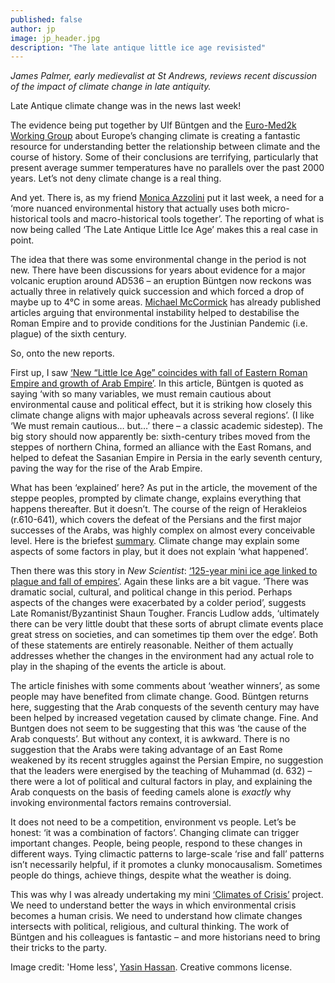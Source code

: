 ```yaml
---
published: false
author: jp
image: jp_header.jpg
description: "The late antique little ice age revisisted"
---
```

_James Palmer, early medievalist at St Andrews, reviews recent discussion of the impact of climate change in late antiquity._

Late Antique climate change was in the news last week!

The evidence being put together by Ulf Büntgen and the [Euro-Med2k Working Group](http://www.pages-igbp.org/ini/wg/euro-med2k/erl-faqs-january-2016) about Europe’s changing climate is creating a fantastic resource for understanding better the relationship between climate and the course of history. Some of their conclusions are terrifying, particularly that present average summer temperatures have no parallels over the past 2000 years. Let’s not deny climate change is a real thing.

And yet. There is, as my friend [Monica Azzolini](http://www.ed.ac.uk/history-classics-archaeology/about-us/staff-profiles/profile_tab1_academic.php?uun=mazzolin) put it last week, a need for a ‘more nuanced environmental history that actually uses both micro-historical tools and macro-historical tools together’. The reporting of what is now being called ‘The Late Antique Little Ice Age’ makes this a real case in point.

The idea that there was some environmental change in the period is not new. There have been discussions for years about evidence for a major volcanic eruption around AD536 – an eruption Büntgen now reckons was actually three in relatively quick succession and which forced a drop of maybe up to 4°C in some areas. [Michael McCormick](http://isites.harvard.edu/icb/icb.do?keyword=k40117&pageid=icb.page188194) has already published articles arguing that environmental instability helped to destabilise the Roman Empire and to provide conditions for the Justinian Pandemic (i.e. plague) of the sixth century.

So, onto the new reports.

First up, I saw [‘New “Little Ice Age” coincides with fall of Eastern Roman Empire and growth of Arab Empire’](http://www.archaeology.wiki/blog/2016/02/09/new-little-ice-age-coincides-fall-eastern-roman-empire-growth-arab-empire/). In this article, Büntgen is quoted as saying ‘with so many variables, we must remain cautious about environmental cause and political effect, but it is striking how closely this climate change aligns with major upheavals across several regions’. (I like ‘We must remain cautious… but…’ there – a classic academic sidestep). The big story should now apparently be: sixth-century tribes moved from the steppes of northern China, formed an alliance with the East Romans, and helped to defeat the Sasanian Empire in Persia in the early seventh century, paving the way for the rise of the Arab Empire.

What has been ‘explained’ here? As put in the article, the movement of the steppe peoples, prompted by climate change, explains everything that happens thereafter. But it doesn’t. The course of the reign of Herakleios (r.610-641), which covers the defeat of the Persians and the first major successes of the Arabs, was highly complex on almost every conceivable level. Here is the briefest [summary](http://www.roman-emperors.org/heraclis.htm). Climate change may explain some aspects of some factors in play, but it does not explain ‘what happened’.

Then there was this story in _New Scientist_: [‘125-year mini ice age linked to plague and fall of empires’](https://www.newscientist.com/article/2076713-125-year-mini-ice-age-linked-to-the-plague-and-fall-of-empires/?platform=hootsuite). Again these links are a bit vague. ‘There was dramatic social, cultural, and political change in this period. Perhaps aspects of the changes were exacerbated by a colder period’, suggests Late Romanist/Byzantinist Shaun Tougher. Francis Ludlow adds, ‘ultimately there can be very little doubt that these sorts of abrupt climate events place great stress on societies, and can sometimes tip them over the edge’. Both of these statements are entirely reasonable. Neither of them actually addresses whether the changes in the environment had any actual role to play in the shaping of the events the article is about.

The article finishes with some comments about ‘weather winners’, as some people may have benefited from climate change. Good. Büntgen returns here, suggesting that the Arab conquests of the seventh century may have been helped by increased vegetation caused by climate change. Fine. And Buntgen does not seem to be suggesting that this was ‘the cause of the Arab conquests’. But without any context, it is awkward. There is no suggestion that the Arabs were taking advantage of an East Rome weakened by its recent struggles against the Persian Empire, no suggestion that the leaders were energised by the teaching of Muhammad (d. 632) – there were a lot of political and cultural factors in play, and explaining the Arab conquests on the basis of feeding camels alone is *exactly* why invoking environmental factors remains controversial.

It does not need to be a competition, environment vs people. Let’s be honest: ‘it was a combination of factors’. Changing climate can trigger important changes. People, being people, respond to these changes in different ways. Tying climactic patterns to large-scale ‘rise and fall’ patterns isn’t necessarily helpful, if it promotes a clunky monocausalism. Sometimes people do things, achieve things, despite what the weather is doing.

This was why I was already undertaking my mini [‘Climates of Crisis’](https://merovingianworld.wordpress.com/2015/10/16/climates-of-crisis/) project. We need to understand better the ways in which environmental crisis becomes a human crisis. We need to understand how climate changes intersects with political, religious, and cultural thinking. The work of Büntgen and his colleagues is fantastic – and more historians need to bring their tricks to the party.

Image credit: 'Home less', [Yasin Hassan](https://www.flickr.com/photos/yasinhasan/). Creative commons license.